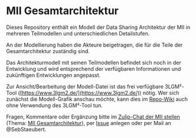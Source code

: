 # MII Gesamtarchitektur

Dieses Repository enthält ein Modell der Data Sharing Architektur der MII in mehreren Teilmodellen und unterschiedlichen Detailstufen.

An der Modellierung haben die Akteure beigetragen, die für die Teile der Gesamtarchitektur zuständig sind.

Das Architekturmodell mit seinen Teilmodellen befindet sich noch in der Entwicklung und wird entsprechend der verfügbaren Informationen und zukünftigen Entwicklungen angepasst.

Zur Ansicht/Bearbeitung der Modell-Datei ist das frei verfügbare 3LGM²-Tool ([https://www.3lgm2.de/](https://www.3lgm2.de/)) nötig. Wer sich zunächst die Modell-Grafik anschau möchte, kann dies im [Repo-Wiki](https://github.com/medizininformatik-initiative/mii-architecture/wiki) auch ohne Verwendung des 3LGM²-Tool tun.

Fragen, Kommentare oder Ergänzung bitte im [Zulip-Chat der MII stellen](https://mii.zulipchat.com/#narrow/stream/232627-MII-Allgemein) (Thema: [MII Gesamtarchitektur](https://mii.zulipchat.com/#narrow/stream/232627-MII-Allgemein/topic/MII.20Gesamtarchitektur)), per [Issue](https://github.com/medizininformatik-initiative/mii-architecture/issues) anlegen oder per Mail an @SebStaeubert.
